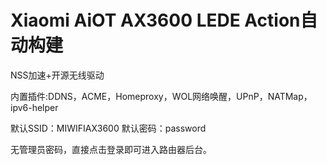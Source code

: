 # Xiaomi AiOT AX3600 LEDE Action自动构建

NSS加速+开源无线驱动

内置插件:DDNS，ACME，Homeproxy，WOL网络唤醒，UPnP，NATMap，ipv6-helper

默认SSID：MIWIFIAX3600   默认密码：password  

无管理员密码，直接点击登录即可进入路由器后台。
